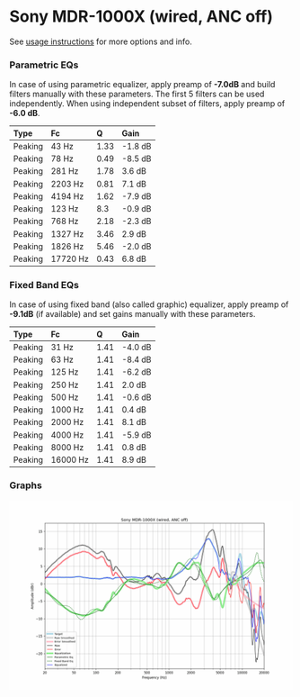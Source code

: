 # Sony MDR-1000X (wired, ANC off)
See [usage instructions](https://github.com/jaakkopasanen/AutoEq#usage) for more options and info.

### Parametric EQs
In case of using parametric equalizer, apply preamp of **-7.0dB** and build filters manually
with these parameters. The first 5 filters can be used independently.
When using independent subset of filters, apply preamp of **-6.0 dB**.

| Type    | Fc       |    Q | Gain    |
|:--------|:---------|:-----|:--------|
| Peaking | 43 Hz    | 1.33 | -1.8 dB |
| Peaking | 78 Hz    | 0.49 | -8.5 dB |
| Peaking | 281 Hz   | 1.78 | 3.6 dB  |
| Peaking | 2203 Hz  | 0.81 | 7.1 dB  |
| Peaking | 4194 Hz  | 1.62 | -7.9 dB |
| Peaking | 123 Hz   | 8.3  | -0.9 dB |
| Peaking | 768 Hz   | 2.18 | -2.3 dB |
| Peaking | 1327 Hz  | 3.46 | 2.9 dB  |
| Peaking | 1826 Hz  | 5.46 | -2.0 dB |
| Peaking | 17720 Hz | 0.43 | 6.8 dB  |

### Fixed Band EQs
In case of using fixed band (also called graphic) equalizer, apply preamp of **-9.1dB**
(if available) and set gains manually with these parameters.

| Type    | Fc       |    Q | Gain    |
|:--------|:---------|:-----|:--------|
| Peaking | 31 Hz    | 1.41 | -4.0 dB |
| Peaking | 63 Hz    | 1.41 | -8.4 dB |
| Peaking | 125 Hz   | 1.41 | -6.2 dB |
| Peaking | 250 Hz   | 1.41 | 2.0 dB  |
| Peaking | 500 Hz   | 1.41 | -0.6 dB |
| Peaking | 1000 Hz  | 1.41 | 0.4 dB  |
| Peaking | 2000 Hz  | 1.41 | 8.1 dB  |
| Peaking | 4000 Hz  | 1.41 | -5.9 dB |
| Peaking | 8000 Hz  | 1.41 | 0.8 dB  |
| Peaking | 16000 Hz | 1.41 | 8.9 dB  |

### Graphs
![](./Sony%20MDR-1000X%20(wired,%20ANC%20off).png)